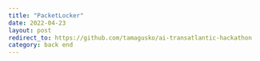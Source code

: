 ```yaml
---
title: "PacketLocker"
date: 2022-04-23
layout: post
redirect_to: https://github.com/tamagusko/ai-transatlantic-hackathon
category: back end
---
```

